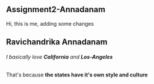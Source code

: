 ## Assignment2-Annadanam
Hi, this is me, adding some changes
## Ravichandrika Annadanam
###### I basically love **California** and **Los-Angeles**
That's because **the states have it's own style and culture**
